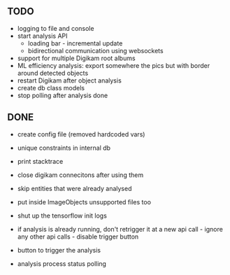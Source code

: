 ## TODO
- logging to file and console
- start analysis API    
    - loading bar - incremental update
    - bidirectional communication using websockets
- support for multiple Digikam root albums
- ML efficiency analysis: export somewhere the pics but with border around  detected objects
- restart Digikam after object analysis
- create db class models
- stop polling after analysis done

## DONE
- create config file (removed hardcoded vars)
- unique constraints in internal db
- print stacktrace
- close digikam connecitons after using them
- skip entities that were already analysed
- put inside ImageObjects unsupported files too
- shut up the tensorflow init logs

- if analysis is already running, don't retrigger it at a new api call 
        - ignore any other api calls
        - disable trigger button
- button to trigger the analysis
- analysis process status polling